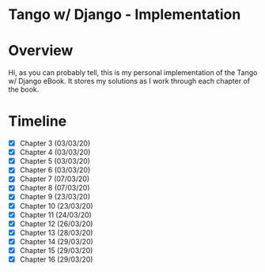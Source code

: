 # **Tango w/ Django - Implementation**

# **Overview**
Hi, as you can probably tell, this is my personal implementation of the Tango w/ Django eBook. It stores my solutions as I work through each chapter of the book.

# **Timeline**
- [x] Chapter 3 (03/03/20)
- [x] Chapter 4 (03/03/20)
- [x] Chapter 5 (03/03/20)
- [x] Chapter 6 (03/03/20)
- [x] Chapter 7 (07/03/20)
- [x] Chapter 8 (07/03/20)
- [x] Chapter 9 (23/03/20)
- [x] Chapter 10 (23/03/20)
- [x] Chapter 11 (24/03/20)
- [x] Chapter 12 (26/03/20) 
- [x] Chapter 13 (28/03/20)
- [x] Chapter 14 (29/03/20)
- [x] Chapter 15 (29/03/20)
- [x] Chapter 16 (29/03/20)
